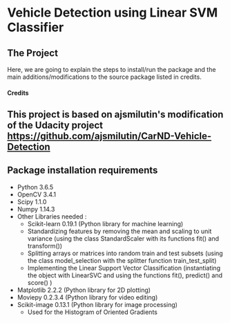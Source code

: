 [//]: # (Image References)

[image1]: ./examples/kitti.png



# Vehicle Detection using Linear SVM Classifier
The Project
---
Here, we are going to explain the steps to install/run the package and the main additions/modifications to the source package listed in credits.


#### Credits
This project is based on ajsmilutin's modification of the Udacity project https://github.com/ajsmilutin/CarND-Vehicle-Detection
---

## Package installation requirements
* Python 3.6.5
* OpenCV 3.4.1
* Scipy 1.1.0
* Numpy 1.14.3
* Other Libraries needed :
  - Scikit-learn 0.19.1 (Python library for machine learning)
  - Standardizing features by removing the mean and scaling to unit variance (using the class StandardScaler with its functions fit() and transform())
  - Splitting arrays or matrices into random train and test subsets (using the class model_selection with the splitter function train_test_split)
  - Implementing the Linear Support Vector Classification (instantiating the object with LinearSVC and using the functions fit(), predict() and score() )
* Matplotlib 2.2.2 (Python library for 2D plotting)
* Moviepy 0.2.3.4 (Python library for video editing)
* Scikit-image 0.13.1 (Python library for image processing)
  - Used for the Histogram of Oriented Gradients


